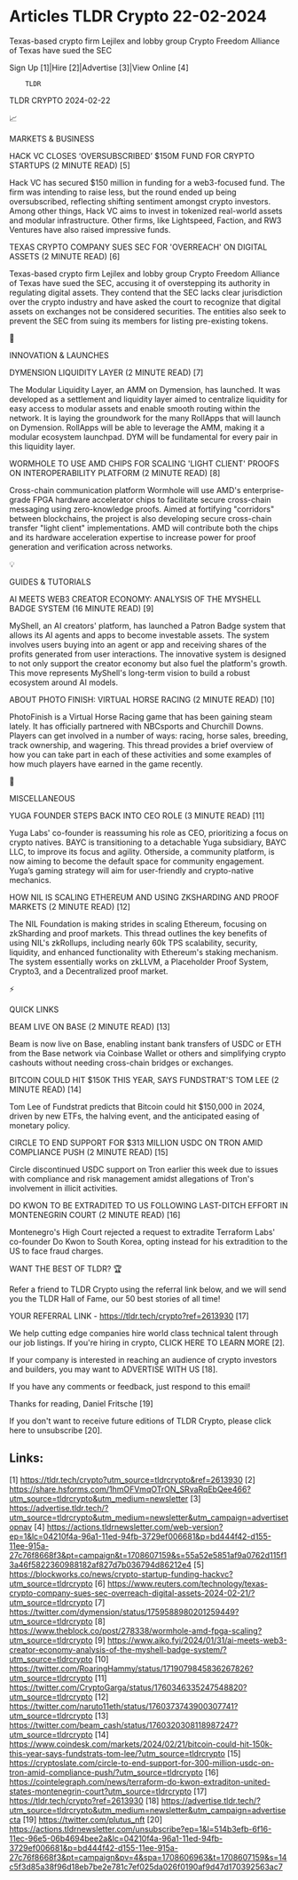 # Articles TLDR Crypto 22-02-2024

Texas-based crypto firm Lejilex and lobby group Crypto Freedom
Alliance of Texas have sued the SEC  

Sign Up [1]|Hire [2]|Advertise [3]|View Online [4] 

		TLDR 

TLDR CRYPTO 2024-02-22

📈 

MARKETS & BUSINESS

 HACK VC CLOSES ‘OVERSUBSCRIBED’ $150M FUND FOR CRYPTO STARTUPS (2
MINUTE READ) [5] 

 Hack VC has secured $150 million in funding for a web3-focused fund.
The firm was intending to raise less, but the round ended up being
oversubscribed, reflecting shifting sentiment amongst crypto
investors. Among other things, Hack VC aims to invest in tokenized
real-world assets and modular infrastructure. Other firms, like
Lightspeed, Faction, and RW3 Ventures have also raised impressive
funds. 

 TEXAS CRYPTO COMPANY SUES SEC FOR 'OVERREACH' ON DIGITAL ASSETS (2
MINUTE READ) [6] 

 Texas-based crypto firm Lejilex and lobby group Crypto Freedom
Alliance of Texas have sued the SEC, accusing it of overstepping its
authority in regulating digital assets. They contend that the SEC
lacks clear jurisdiction over the crypto industry and have asked the
court to recognize that digital assets on exchanges not be considered
securities. The entities also seek to prevent the SEC from suing its
members for listing pre-existing tokens. 

🚀 

INNOVATION & LAUNCHES

 DYMENSION LIQUIDITY LAYER (2 MINUTE READ) [7] 

 The Modular Liquidity Layer, an AMM on Dymension, has launched. It
was developed as a settlement and liquidity layer aimed to centralize
liquidity for easy access to modular assets and enable smooth routing
within the network. It is laying the groundwork for the many RollApps
that will launch on Dymension. RollApps will be able to leverage the
AMM, making it a modular ecosystem launchpad. DYM will be fundamental
for every pair in this liquidity layer. 

 WORMHOLE TO USE AMD CHIPS FOR SCALING 'LIGHT CLIENT' PROOFS ON
INTEROPERABILITY PLATFORM (2 MINUTE READ) [8] 

 Cross-chain communication platform Wormhole will use AMD's
enterprise-grade FPGA hardware accelerator chips to facilitate secure
cross-chain messaging using zero-knowledge proofs. Aimed at fortifying
"corridors" between blockchains, the project is also developing secure
cross-chain transfer "light client" implementations. AMD will
contribute both the chips and its hardware acceleration expertise to
increase power for proof generation and verification across networks. 

💡 

GUIDES & TUTORIALS

 AI MEETS WEB3 CREATOR ECONOMY: ANALYSIS OF THE MYSHELL BADGE SYSTEM
(16 MINUTE READ) [9] 

 MyShell, an AI creators' platform, has launched a Patron Badge system
that allows its AI agents and apps to become investable assets. The
system involves users buying into an agent or app and receiving shares
of the profits generated from user interactions. The innovative system
is designed to not only support the creator economy but also fuel the
platform's growth. This move represents MyShell's long-term vision to
build a robust ecosystem around AI models. 

 ABOUT PHOTO FINISH: VIRTUAL HORSE RACING (2 MINUTE READ) [10] 

 PhotoFinish is a Virtual Horse Racing game that has been gaining
steam lately. It has officially partnered with NBCsports and Churchill
Downs. Players can get involved in a number of ways: racing, horse
sales, breeding, track ownership, and wagering. This thread provides a
brief overview of how you can take part in each of these activities
and some examples of how much players have earned in the game
recently. 

🦄 

MISCELLANEOUS

 YUGA FOUNDER STEPS BACK INTO CEO ROLE (3 MINUTE READ) [11] 

 Yuga Labs' co-founder is reassuming his role as CEO, prioritizing a
focus on crypto natives. BAYC is transitioning to a detachable Yuga
subsidiary, BAYC LLC, to improve its focus and agility. Otherside, a
community platform, is now aiming to become the default space for
community engagement. Yuga’s gaming strategy will aim for
user-friendly and crypto-native mechanics. 

 HOW NIL IS SCALING ETHEREUM AND USING ZKSHARDING AND PROOF MARKETS (2
MINUTE READ) [12] 

 The NIL Foundation is making strides in scaling Ethereum, focusing on
zkSharding and proof markets. This thread outlines the key benefits of
using NIL's zkRollups, including nearly 60k TPS scalability, security,
liquidity, and enhanced functionality with Ethereum's staking
mechanism. The system essentially works on zkLLVM, a Placeholder Proof
System, Crypto3, and a Decentralized proof market. 

⚡ 

QUICK LINKS

 BEAM LIVE ON BASE (2 MINUTE READ) [13] 

 Beam is now live on Base, enabling instant bank transfers of USDC or
ETH from the Base network via Coinbase Wallet or others and
simplifying crypto cashouts without needing cross-chain bridges or
exchanges. 

 BITCOIN COULD HIT $150K THIS YEAR, SAYS FUNDSTRAT'S TOM LEE (2 MINUTE
READ) [14] 

 Tom Lee of Fundstrat predicts that Bitcoin could hit $150,000 in
2024, driven by new ETFs, the halving event, and the anticipated
easing of monetary policy. 

 CIRCLE TO END SUPPORT FOR $313 MILLION USDC ON TRON AMID COMPLIANCE
PUSH (2 MINUTE READ) [15] 

 Circle discontinued USDC support on Tron earlier this week due to
issues with compliance and risk management amidst allegations of
Tron's involvement in illicit activities. 

 DO KWON TO BE EXTRADITED TO US FOLLOWING LAST-DITCH EFFORT IN
MONTENEGRIN COURT (2 MINUTE READ) [16] 

 Montenegro's High Court rejected a request to extradite Terraform
Labs' co-founder Do Kwon to South Korea, opting instead for his
extradition to the US to face fraud charges. 

WANT THE BEST OF TLDR? 🏆

Refer a friend to TLDR Crypto using the referral link below, and we
will send you the TLDR Hall of Fame, our 50 best stories of all time!

YOUR REFERRAL LINK - https://tldr.tech/crypto?ref=2613930 [17]

 We help cutting edge companies hire world class technical talent
through our job listings. If you're hiring in crypto, CLICK HERE TO
LEARN MORE [2]. 

If your company is interested in reaching an audience of crypto
investors and builders, you may want to ADVERTISE WITH US [18]. 

If you have any comments or feedback, just respond to this email! 

Thanks for reading, 
Daniel Fritsche [19] 

If you don't want to receive future editions of TLDR Crypto,
please click here to unsubscribe [20]. 

 

Links:
------
[1] https://tldr.tech/crypto?utm_source=tldrcrypto&ref=2613930
[2] https://share.hsforms.com/1hmOFVmqOTrON_SRvaRqEbQee466?utm_source=tldrcrypto&utm_medium=newsletter
[3] https://advertise.tldr.tech/?utm_source=tldrcrypto&utm_medium=newsletter&utm_campaign=advertisetopnav
[4] https://actions.tldrnewsletter.com/web-version?ep=1&lc=04210f4a-96a1-11ed-94fb-3729ef006681&p=bd444f42-d155-11ee-915a-27c76f8668f3&pt=campaign&t=1708607159&s=55a52e5851af9a0762d115f13a46f5822360988182af827d7b036794d86212e4
[5] https://blockworks.co/news/crypto-startup-funding-hackvc?utm_source=tldrcrypto
[6] https://www.reuters.com/technology/texas-crypto-company-sues-sec-overreach-digital-assets-2024-02-21/?utm_source=tldrcrypto
[7] https://twitter.com/dymension/status/1759588980201259449?utm_source=tldrcrypto
[8] https://www.theblock.co/post/278338/wormhole-amd-fpga-scaling?utm_source=tldrcrypto
[9] https://www.aiko.fyi/2024/01/31/ai-meets-web3-creator-economy-analysis-of-the-myshell-badge-system/?utm_source=tldrcrypto
[10] https://twitter.com/RoaringHammy/status/1719079845836267826?utm_source=tldrcrypto
[11] https://twitter.com/CryptoGarga/status/1760346335247548820?utm_source=tldrcrypto
[12] https://twitter.com/naruto11eth/status/1760373743900307741?utm_source=tldrcrypto
[13] https://twitter.com/beam_cash/status/1760320308118987247?utm_source=tldrcrypto
[14] https://www.coindesk.com/markets/2024/02/21/bitcoin-could-hit-150k-this-year-says-fundstrats-tom-lee/?utm_source=tldrcrypto
[15] https://cryptoslate.com/circle-to-end-support-for-300-million-usdc-on-tron-amid-compliance-push/?utm_source=tldrcrypto
[16] https://cointelegraph.com/news/terraform-do-kwon-extraditon-united-states-montenegrin-court?utm_source=tldrcrypto
[17] https://tldr.tech/crypto?ref=2613930
[18] https://advertise.tldr.tech/?utm_source=tldrcrypto&utm_medium=newsletter&utm_campaign=advertisecta
[19] https://twitter.com/plutus_nft
[20] https://actions.tldrnewsletter.com/unsubscribe?ep=1&l=514b3efb-6f16-11ec-96e5-06b4694bee2a&lc=04210f4a-96a1-11ed-94fb-3729ef006681&p=bd444f42-d155-11ee-915a-27c76f8668f3&pt=campaign&pv=4&spa=1708606963&t=1708607159&s=14c5f3d85a38f96d18eb7be2e781c7ef025da026f0190af9d47d170392563ac7